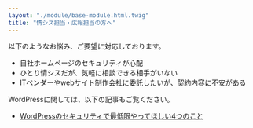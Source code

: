 ```yaml
---
layout: "./module/base-module.html.twig"
title: "情シス担当・広報担当の方へ"
---
```


以下のようなお悩み、ご要望に対応しております。

- 自社ホームページのセキュリティが心配
- ひとり情シスだが、気軽に相談できる相手がいない
- ITベンダーやwebサイト制作会社に委託したいが、契約内容に不安がある

WordPressに関しては、以下の記事もご覧ください。

- [WordPressのセキュリティで最低限やってほしい4つのこと](/archives/150.html)
